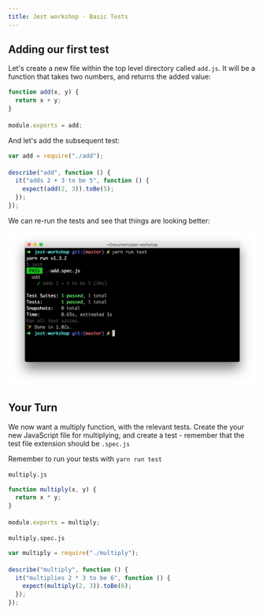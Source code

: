 ```yaml
---
title: Jest workshop - Basic Tests
---
```


## Adding our first test

Let's create a new file within the top level directory called `add.js`. It will be
a function that takes two numbers, and returns the added value:

```javascript {"title": "add.js"}
function add(x, y) {
  return x + y;
}

module.exports = add;
```

And let's add the subsequent test:

```javascript {"title": "add.spec.js"}
var add = require("./add");

describe("add", function () {
  it("adds 2 + 3 to be 5", function () {
    expect(add(2, 3)).toBe(5);
  });
});
```

We can re-run the tests and see that things are looking better:

![](./basic-test-running.png "Example of yarn run test showing one passing test")

## Your Turn

We now want a multiply function, with the relevant tests. Create the your new JavaScript file
for multiplying, and create a test - remember that the test file extension should be `.spec.js`

Remember to run your tests with `yarn run test`

`multiply.js`

```javascript {"hasSpoilers": true}
function multiply(x, y) {
  return x * y;
}

module.exports = multiply;
```

`multiply.spec.js`

```javascript {"hasSpoilers": true}
var multiply = require("./multiply");

describe("multiply", function () {
  it("multiplies 2 * 3 to be 6", function () {
    expect(multiply(2, 3)).toBe(6);
  });
});
```
